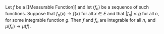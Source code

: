 Let $f$ be a [[Measurable Function]] and let $(f_{n})$ be a sequence of such functions. Suppose that $f_{n}(x)\to f(x)$ for all $x\in E$ and that $\lvert f_{n} \rvert\leq g$ for all $n$, for some integrable function $g$. Then $f$ and $f_{n}$ are integrable for all $n$, and $\mu(f_{n})\to \mu(f)$.

